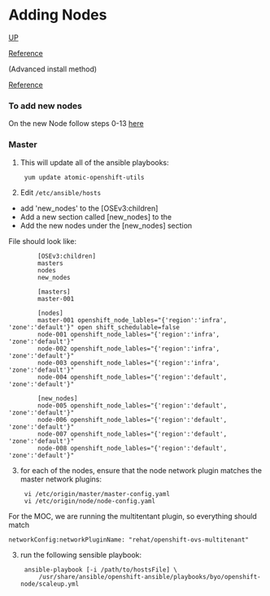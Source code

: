 # Adding Nodes

[UP](Adding-a-Node.html)

[Reference](https://docs.openshift.com/container-platform/3.5/install_config/adding_hosts_to_existing_cluster.html#adding-nodes-advanced)

(Advanced install method)

[Reference](https://docs.openshift.com/container-platform/3.5/install_config/adding_hosts_to_existing_cluster.html#adding-nodes-advanced)

### To add new nodes

On the new Node follow steps 0-13 [here](OpenShift-Service-Setup-on-Engage1.html)

### Master
1) This will update all of the ansible playbooks:

        yum update atomic-openshift-utils

2) Edit `/etc/ansible/hosts` 
  * add 'new_nodes' to the [OSEv3:children] 
  * Add a new section called [new_nodes] to the 
  * Add the new nodes under the [new_nodes] section

File should look like:

            [OSEv3:children]
            masters
            nodes
            new_nodes
            
            [masters]
            master-001
            
            [nodes]
            master-001 openshift_node_lables="{'region':'infra', 'zone':'default'}" open shift_schedulable=false
            node-001 openshift_node_lables="{'region':'infra', 'zone':'default'}"
            node-002 openshift_node_lables="{'region':'infra', 'zone':'default'}"
            node-003 openshift_node_lables="{'region':'infra', 'zone':'default'}"
            node-004 openshift_node_lables="{'region':'default', 'zone':'default'}"
        
            [new_nodes]
            node-005 openshift_node_lables="{'region':'default', 'zone':'default'}"
            node-006 openshift_node_lables="{'region':'default', 'zone':'default'}"
            node-007 openshift_node_lables="{'region':'default', 'zone':'default'}"
            node-008 openshift_node_lables="{'region':'default', 'zone':'default'}"

3) for each of the nodes, ensure that the node network plugin matches the master network plugins:

        vi /etc/origin/master/master-config.yaml
        vi /etc/origin/node/node-config.yaml

For the MOC, we are running the multitentant plugin, so everything should match

	networkConfig:networkPluginName: "rehat/openshift-ovs-multitenant"

3) run the following sensible playbook:
  
        ansible-playbook [-i /path/to/hostsFile] \
            /usr/share/ansible/openshift-ansible/playbooks/byo/openshift-node/scaleup.yml

